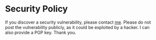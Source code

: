 # Security Policy

If you discover a security vulnerability, please contact <a href="https://keybase.io/espritlibredev">me</a>. Please do not post the vulnerability publicly, as it could be exploited by a hacker. I can also provide a PGP key. Thank you.

